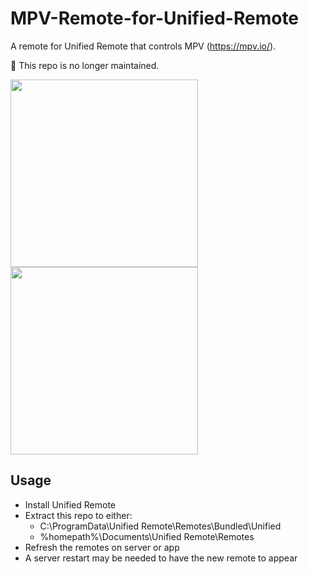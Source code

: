 # MPV-Remote-for-Unified-Remote
A remote for Unified Remote that controls MPV (https://mpv.io/).

🛑 This repo is no longer maintained.

<img src="https://raw.githubusercontent.com/hl2guide/MPV-Remote-for-Unified-Remote/master/Screenshots/1.png" width="300"> <img src="https://raw.githubusercontent.com/hl2guide/MPV-Remote-for-Unified-Remote/master/Screenshots/2.png" width="300">

## Usage
- Install Unified Remote
- Extract this repo to either:
  - C:\ProgramData\Unified Remote\Remotes\Bundled\Unified
  - %homepath%\Documents\Unified Remote\Remotes
- Refresh the remotes on server or app
- A server restart may be needed to have the new remote to appear
